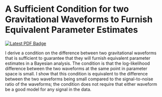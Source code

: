 # A Sufficient Condition for two Gravitational Waveforms to Furnish Equivalent Parameter Estimates

[![Latest PDF Badge](https://img.shields.io/badge/PDF-latest-orange.svg?style=flat)](https://github.com/farr/tlb/blob/main-pdf/tlb.pdf)

I derive a condition on the difference between two gravitational waveforms that is sufficient to guarantee that they will furnish equivalent parameter estimates in a Bayesian analysis.  The condition is that the log-likelihood difference between the two waveforms at the same point in parameter space is small.  I show that this condition is equivalent to the difference between the two waveforms being small compared to the signal-to-noise ratio of the waveforms; the condition does not require that either waveform be a good model for any signal in the data.